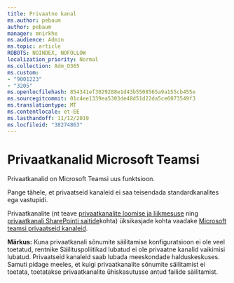 ```yaml
---
title: Privaatne kanal
ms.author: pebaum
author: pebaum
manager: mnirkhe
ms.audience: Admin
ms.topic: article
ROBOTS: NOINDEX, NOFOLLOW
localization_priority: Normal
ms.collection: Adm_O365
ms.custom:
- "9001223"
- "3205"
ms.openlocfilehash: 854341ef3029288e1d43b5508565a9a155cb455e
ms.sourcegitcommit: 01c4ee1339ea5303de48d51d22da5ce6073549f3
ms.translationtype: MT
ms.contentlocale: et-EE
ms.lasthandoff: 11/12/2019
ms.locfileid: "38274863"
---
```

# <a name="private-channels-in-microsoft-teams"></a>Privaatkanalid Microsoft Teamsi

Privaatkanalid on Microsoft Teamsi uus funktsioon. 

Pange tähele, et privaatseid kanaleid ei saa teisendada standardkanalites ega vastupidi.

Privaatkanalite (nt teave [privaatkanalite loomise ja liikmesuse](https://docs.microsoft.com/MicrosoftTeams/private-channels#private-channel-creation-and-membership) ning [privaatkanali SharePointi saitide](https://docs.microsoft.com/MicrosoftTeams/private-channels#private-channel-sharepoint-sites)kohta) üksikasjade kohta vaadake [Microsoft teamsi privaatseid kanaleid](https://docs.microsoft.com/en-us/MicrosoftTeams/private-channels). 

**Märkus:** Kuna privaatkanali sõnumite säilitamise konfiguratsioon ei ole veel toetatud, rentnike Säilituspoliitikad lubatud ei ole privaatne kanalid vaikimisi lubatud. Privaatseid kanaleid saab lubada meeskondade halduskeskuses. Samuti pidage meeles, et kuigi privaatkanalite sõnumite säilitamist ei toetata, toetatakse privaatkanalite ühiskasutusse antud failide säilitamist.